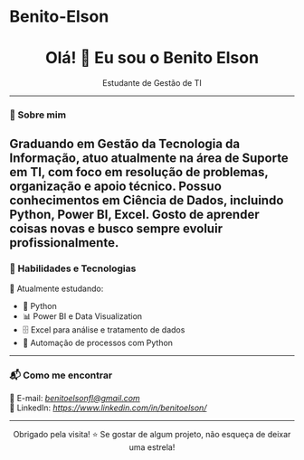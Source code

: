 # Benito-Elson

<h1 align="center">Olá! 👋 Eu sou o Benito Elson</h1>

<p align="center">Estudante de Gestão de TI</p>

---

### 🚀 Sobre mim

Graduando em Gestão da Tecnologia da Informação, atuo atualmente na área de Suporte em TI, com foco em resolução de problemas, organização e apoio técnico. Possuo conhecimentos em Ciência de Dados, incluindo Python, Power BI, Excel. Gosto de aprender coisas novas e busco sempre evoluir profissionalmente.
---

### 🧠 Habilidades e Tecnologias

📌 Atualmente estudando:

- 🐍 Python
- 📊 Power BI e Data Visualization
- 🗄️ Excel para análise e tratamento de dados
- 🔄 Automação de processos com Python

---

### 📬 Como me encontrar

📧 E-mail: *benitoelsonfl@gmail.com*  
💼 LinkedIn: *https://www.linkedin.com/in/benitoelson/*  

---

<p align="center">
Obrigado pela visita! ⭐ Se gostar de algum projeto, não esqueça de deixar uma estrela!
</p>
